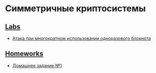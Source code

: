 # Симметричные криптосистемы

## [Labs](labs)
* [Атака при многократном использовании одноразового блокнота](labs/1)

## [Homeworks](homeworks)
* [Домашнее задание №1](homeworks/hw1.pdf)